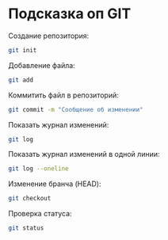 # Подсказка оп GIT


Создание репозитория:

``` sh
git init
```

Добавление файла:

``` sh
git add
```

Коммитить файл в репозиторий:

``` sh
git commit -m "Сообщение об изменении"
```

Показать журнал изменений:

``` sh
git log
```

Показать журнал изменений в одной линии:

``` sh
git log --oneline
```

Изменение бранча (HEAD):

``` sh
git checkout
```

Проверка статуса:

``` sh
git status
```
